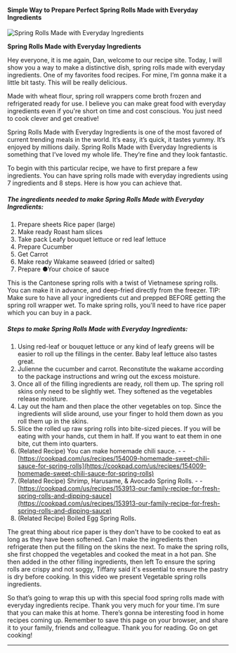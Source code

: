             

#### Simple Way to Prepare Perfect Spring Rolls Made with Everyday Ingredients

![Spring Rolls Made with Everyday Ingredients](https://img-global.cpcdn.com/recipes/4957499783380992/751x532cq70/spring-rolls-made-with-everyday-ingredients-recipe-main-photo.jpg)

**Spring Rolls Made with Everyday Ingredients**

Hey everyone, it is me again, Dan, welcome to our recipe site. Today, I will show you a way to make a distinctive dish, spring rolls made with everyday ingredients. One of my favorites food recipes. For mine, I’m gonna make it a little bit tasty. This will be really delicious.

Made with wheat flour, spring roll wrappers come broth frozen and refrigerated ready for use. I believe you can make great food with everyday ingredients even if you're short on time and cost conscious. You just need to cook clever and get creative!

Spring Rolls Made with Everyday Ingredients is one of the most favored of current trending meals in the world. It’s easy, it’s quick, it tastes yummy. It’s enjoyed by millions daily. Spring Rolls Made with Everyday Ingredients is something that I’ve loved my whole life. They’re fine and they look fantastic.

To begin with this particular recipe, we have to first prepare a few ingredients. You can have spring rolls made with everyday ingredients using 7 ingredients and 8 steps. Here is how you can achieve that.

##### The ingredients needed to make Spring Rolls Made with Everyday Ingredients:

1.  Prepare sheets Rice paper (large)
2.  Make ready Roast ham slices
3.  Take pack Leafy bouquet lettuce or red leaf lettuce
4.  Prepare Cucumber
5.  Get Carrot
6.  Make ready Wakame seaweed (dried or salted)
7.  Prepare ●Your choice of sauce

This is the Cantonese spring rolls with a twist of Vietnamese spring rolls. You can make it in advance, and deep-fried directly from the freezer. TIP: Make sure to have all your ingredients cut and prepped BEFORE getting the spring roll wrapper wet. To make spring rolls, you'll need to have rice paper which you can buy in a pack.

##### Steps to make Spring Rolls Made with Everyday Ingredients:

1.  Using red-leaf or bouquet lettuce or any kind of leafy greens will be easier to roll up the fillings in the center. Baby leaf lettuce also tastes great.
2.  Julienne the cucumber and carrot. Reconstitute the wakame according to the package instructions and wring out the excess moisture.
3.  Once all of the filling ingredients are ready, roll them up. The spring roll skins only need to be slightly wet. They softened as the vegetables release moisture.
4.  Lay out the ham and then place the other vegetables on top. Since the ingredients will slide around, use your finger to hold them down as you roll them up in the skins.
5.  Slice the rolled up raw spring rolls into bite-sized pieces. If you will be eating with your hands, cut them in half. If you want to eat them in one bite, cut them into quarters.
6.  (Related Recipe) You can make homemade chili sauce. - - [https://cookpad.com/us/recipes/154009-homemade-sweet-chili-sauce-for-spring-rolls](https://cookpad.com/us/recipes/154009-homemade-sweet-chili-sauce-for-spring-rolls)
7.  (Related Recipe) Shrimp, Harusame, & Avocado Spring Rolls. - - [https://cookpad.com/us/recipes/153913-our-family-recipe-for-fresh-spring-rolls-and-dipping-sauce](https://cookpad.com/us/recipes/153913-our-family-recipe-for-fresh-spring-rolls-and-dipping-sauce)
8.  (Related Recipe) Boiled Egg Spring Rolls.

The great thing about rice paper is they don't have to be cooked to eat as long as they have been softened. Can I make the ingredients then refrigerate then put the filling on the skins the next. To make the spring rolls, she first chopped the vegetables and cooked the meat in a hot pan. She then added in the other filling ingredients, then left To ensure the spring rolls are crispy and not soggy, Tiffany said it's essential to ensure the pastry is dry before cooking. In this video we present Vegetable spring rolls ingredients.

So that’s going to wrap this up with this special food spring rolls made with everyday ingredients recipe. Thank you very much for your time. I’m sure that you can make this at home. There’s gonna be interesting food in home recipes coming up. Remember to save this page on your browser, and share it to your family, friends and colleague. Thank you for reading. Go on get cooking!

* * *